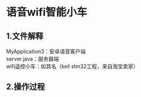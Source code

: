# 语音wifi智能小车
## 1.文件解释
MyApplication3：安卓语音客户端  
server.java：服务器端  
wifi遥控小车：如其名（keil stm32工程，来自淘宝卖家）  
## 2.操作过程
